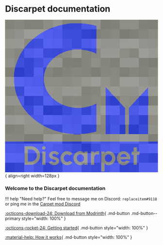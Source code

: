 # Discarpet documentation

![Discarpet logo](/assets/logo.png){ align=right width=128px }

### Welcome to the Discarpet documentation

!!! help "Need help?"
    Feel free to message me on Discord: `replaceitem#9118`
    or ping me in the [Carpet mod Discord](https://discord.gg/gn99m4QRY4)

[:octicons-download-24: Download from Modrinth](https://modrinth.com/mod/discarpet){ .md-button .md-button--primary style="width: 100%" }

[:octicons-rocket-24: Getting started](/setup.md){ .md-button style="width: 100%" }

[:material-help: How it works](/how-it-works.md){ .md-button style="width: 100%" }